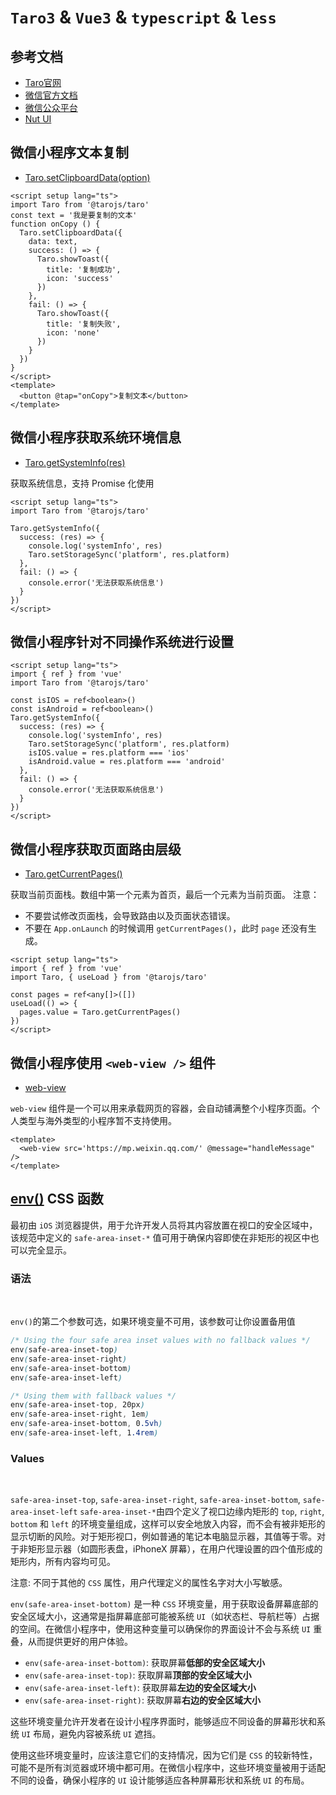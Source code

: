 # `Taro3` & `Vue3` & `typescript` & `less`

<BackTop />

## 参考文档

- [Taro官网](https://taro.zone/)
- [微信官方文档](https://developers.weixin.qq.com/miniprogram/dev/framework/)
- [微信公众平台](https://mp.weixin.qq.com/)
- [Nut UI](https://nutui.jd.com/taro/vue/4x/#/zh-CN/guide/start)

## 微信小程序文本复制

- [Taro.setClipboardData(option)](https://taro-docs.jd.com/docs/apis/device/clipboard/setClipboardData)

```vue
<script setup lang="ts">
import Taro from '@tarojs/taro'
const text = '我是要复制的文本'
function onCopy () {
  Taro.setClipboardData({
    data: text,
    success: () => {
      Taro.showToast({
        title: '复制成功',
        icon: 'success'
      })
    },
    fail: () => {
      Taro.showToast({
        title: '复制失败',
        icon: 'none'
      })
    }
  })
}
</script>
<template>
  <button @tap="onCopy">复制文本</button>
</template>
```

## 微信小程序获取系统环境信息

- [Taro.getSystemInfo(res)](https://taro-docs.jd.com/docs/apis/base/system/getSystemInfo)

获取系统信息，支持 Promise 化使用

```vue
<script setup lang="ts">
import Taro from '@tarojs/taro'

Taro.getSystemInfo({
  success: (res) => {
    console.log('systemInfo', res)
    Taro.setStorageSync('platform', res.platform)
  },
  fail: () => {
    console.error('无法获取系统信息')
  }
})
</script>
```

## 微信小程序针对不同操作系统进行设置

```vue
<script setup lang="ts">
import { ref } from 'vue'
import Taro from '@tarojs/taro'

const isIOS = ref<boolean>()
const isAndroid = ref<boolean>()
Taro.getSystemInfo({
  success: (res) => {
    console.log('systemInfo', res)
    Taro.setStorageSync('platform', res.platform)
    isIOS.value = res.platform === 'ios'
    isAndroid.value = res.platform === 'android'
  },
  fail: () => {
    console.error('无法获取系统信息')
  }
})
</script>
```

## 微信小程序获取页面路由层级

- [Taro.getCurrentPages()](https://taro-docs.jd.com/docs/apis/framework/getCurrentPages)

获取当前页面栈。数组中第一个元素为首页，最后一个元素为当前页面。 注意：

- 不要尝试修改页面栈，会导致路由以及页面状态错误。
- 不要在 `App.onLaunch` 的时候调用 `getCurrentPages()`，此时 `page` 还没有生成。

```vue
<script setup lang="ts">
import { ref } from 'vue'
import Taro, { useLoad } from '@tarojs/taro'

const pages = ref<any[]>([])
useLoad(() => {
  pages.value = Taro.getCurrentPages()
})
</script>
```

## 微信小程序使用 `<web-view />` 组件

- [web-view](https://taro-docs.jd.com/docs/components/open/web-view)

`web-view` 组件是一个可以用来承载网页的容器，会自动铺满整个小程序页面。个人类型与海外类型的小程序暂不支持使用。

```vue
<template>
  <web-view src='https://mp.weixin.qq.com/' @message="handleMessage" />
</template>
```

## [env()](https://developer.mozilla.org/zh-CN/docs/Web/CSS/env) CSS 函数

最初由 `iOS` 浏览器提供，用于允许开发人员将其内容放置在视口的安全区域中，该规范中定义的 `safe-area-inset-*` 值可用于确保内容即使在非矩形的视区中也可以完全显示。

### 语法

<br/>

`env()`的第二个参数可选，如果环境变量不可用，该参数可让你设置备用值

```css
/* Using the four safe area inset values with no fallback values */
env(safe-area-inset-top)
env(safe-area-inset-right)
env(safe-area-inset-bottom)
env(safe-area-inset-left)

/* Using them with fallback values */
env(safe-area-inset-top, 20px)
env(safe-area-inset-right, 1em)
env(safe-area-inset-bottom, 0.5vh)
env(safe-area-inset-left, 1.4rem)
```

### Values

<br/>

`safe-area-inset-top`, `safe-area-inset-right`, `safe-area-inset-bottom`, `safe-area-inset-left`
`safe-area-inset-*`由四个定义了视口边缘内矩形的 `top`, `right`, `bottom` 和 `left` 的环境变量组成，这样可以安全地放入内容，而不会有被非矩形的显示切断的风险。对于矩形视口，例如普通的笔记本电脑显示器，其值等于零。对于非矩形显示器（如圆形表盘，iPhoneX 屏幕），在用户代理设置的四个值形成的矩形内，所有内容均可见。

注意: 不同于其他的 `CSS` 属性，用户代理定义的属性名字对大小写敏感。

`env(safe-area-inset-bottom)` 是一种 `CSS` 环境变量，用于获取设备屏幕底部的安全区域大小，这通常是指屏幕底部可能被系统 `UI`（如状态栏、导航栏等）占据的空间。在微信小程序中，使用这种变量可以确保你的界面设计不会与系统 `UI` 重叠，从而提供更好的用户体验。

- `env(safe-area-inset-bottom)`: 获取屏幕**低部的安全区域大小**
- `env(safe-area-inset-top)`: 获取屏幕**顶部的安全区域大小**
- `env(safe-area-inset-left)`: 获取屏幕**左边的安全区域大小**
- `env(safe-area-inset-right)`: 获取屏幕**右边的安全区域大小**

这些环境变量允许开发者在设计小程序界面时，能够适应不同设备的屏幕形状和系统 `UI` 布局，避免内容被系统 `UI` 遮挡。

使用这些环境变量时，应该注意它们的支持情况，因为它们是 `CSS` 的较新特性，可能不是所有浏览器或环境中都可用。在微信小程序中，这些环境变量被用于适配不同的设备，确保小程序的 `UI` 设计能够适应各种屏幕形状和系统 `UI` 的布局。
